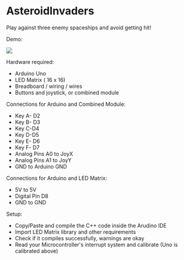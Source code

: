 # AsteroidInvaders
Play against three enemy spaceships and avoid getting hit!

Demo:

<img src="giphy-downsized-large.gif"  />

Hardware required:
- Arduino Uno
- LED Matrix ( 16 x 16)
- Breadboard / wiring / wires
- Buttons and joystick, or combined module


Connections for Arduino and Combined Module:
- Key A- D2
- Key B- D3
- Key C-D4
- Key D-D5
- Key E- D6
- Key F- D7
- Analog Pins A0 to JoyX
- Analog Pins A1 to JoyY
- GND to Arduino GND

Connections for Arduino and LED Matrix:
- 5V to 5V
- Digital Pin D8
- GND to GND

Setup:
- Copy/Paste and compile the C++ code inside the Arudino IDE
- Import LED Matrix library and other requirements
- Check if it compiles successfully, warnings are okay
- Read your Microcontroller's interrupt system and calibrate (Uno is calibrated above)
